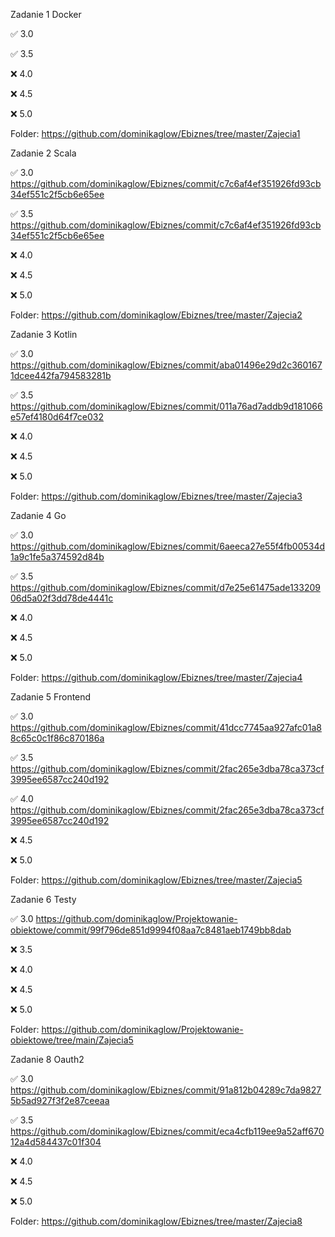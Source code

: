 Zadanie 1 Docker

✅ 3.0 

✅ 3.5

❌ 4.0 

❌ 4.5 

❌ 5.0 

Folder: https://github.com/dominikaglow/Ebiznes/tree/master/Zajecia1


Zadanie 2 Scala

✅ 3.0 https://github.com/dominikaglow/Ebiznes/commit/c7c6af4ef351926fd93cb34ef551c2f5cb6e65ee

✅ 3.5 https://github.com/dominikaglow/Ebiznes/commit/c7c6af4ef351926fd93cb34ef551c2f5cb6e65ee

❌ 4.0 

❌ 4.5 

❌ 5.0 

Folder: https://github.com/dominikaglow/Ebiznes/tree/master/Zajecia2


Zadanie 3 Kotlin

✅ 3.0 https://github.com/dominikaglow/Ebiznes/commit/aba01496e29d2c3601671dcee442fa794583281b

✅ 3.5 https://github.com/dominikaglow/Ebiznes/commit/011a76ad7addb9d181066e57ef4180d64f7ce032

❌ 4.0 

❌ 4.5 

❌ 5.0 

Folder: https://github.com/dominikaglow/Ebiznes/tree/master/Zajecia3


Zadanie 4 Go

✅ 3.0 https://github.com/dominikaglow/Ebiznes/commit/6aeeca27e55f4fb00534d1a9c1fe5a374592d84b

✅ 3.5 https://github.com/dominikaglow/Ebiznes/commit/d7e25e61475ade13320906d5a02f3dd78de4441c

❌ 4.0 

❌ 4.5 

❌ 5.0 

Folder: https://github.com/dominikaglow/Ebiznes/tree/master/Zajecia4


Zadanie 5 Frontend

✅ 3.0 https://github.com/dominikaglow/Ebiznes/commit/41dcc7745aa927afc01a88c65c0c1f86c870186a

✅ 3.5 https://github.com/dominikaglow/Ebiznes/commit/2fac265e3dba78ca373cf3995ee6587cc240d192

✅ 4.0 https://github.com/dominikaglow/Ebiznes/commit/2fac265e3dba78ca373cf3995ee6587cc240d192

❌ 4.5 

❌ 5.0 

Folder: https://github.com/dominikaglow/Ebiznes/tree/master/Zajecia5


Zadanie 6 Testy

✅ 3.0 https://github.com/dominikaglow/Projektowanie-obiektowe/commit/99f796de851d9994f08aa7c8481aeb1749bb8dab

❌ 3.5 

❌ 4.0 

❌ 4.5 

❌ 5.0 

Folder: https://github.com/dominikaglow/Projektowanie-obiektowe/tree/main/Zajecia5


Zadanie 8 Oauth2

✅ 3.0 https://github.com/dominikaglow/Ebiznes/commit/91a812b04289c7da98275b5ad927f3f2e87ceeaa

✅ 3.5 https://github.com/dominikaglow/Ebiznes/commit/eca4cfb119ee9a52aff67012a4d584437c01f304

❌ 4.0 

❌ 4.5 

❌ 5.0 

Folder: https://github.com/dominikaglow/Ebiznes/tree/master/Zajecia8